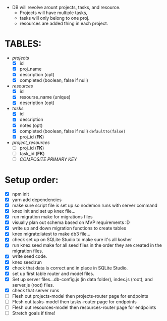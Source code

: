 - DB will revolve arount projects, tasks, and resource.
  - Projects will have multiple tasks,
  - tasks will only belong to one proj.
  - resources are added thing in each project.

# TABLES:
- *projects*
  - [x] id
  - [x] proj_name
  - [x] description (opt)
  - [x] completed (boolean, false if null) 

- *resources*
  - [x] id
  - [x] resourse_name (unique)
  - [x] description (opt)
  
- *tasks*
  - [x] id
  - [x] description
  - [x] notes (opt)
  - [x] completed (boolean, false if null) `defaultTo(false)`
  - [x] proj_id (__FK__)

- *project_resources* 
  - [ ] proj_id (__FK__)
  - [ ] task_id (__FK__)
  - [ ] *COMPOSITE PRIMARY KEY*

# Setup order:
- [x] npm init
- [x] yarn add dependencies
- [x] make sure script file is set up so nodemon runs with server command
- [x] knex init and set up knex file...
- [x] run migration make for migrations files
- [x] visually plan out schema based on MVP requirements :D 
- [x] write up and down migration functions to create tables
- [x] knex migrate:latest to make db3 file...
- [x] check set up on SQLite Studio to make sure it's all kosher
- [x] run knex:seed make for all seed files in the order they are created in the migration files.
- [x] write seed code.
- [x] knex seed:run
- [x] check that data is correct and in place in SQLite Studio.
- [x] set up first table router and model files.
- [x] Set up server files...db-config.js (in data folder), index.js (root), and server.js (root) files.
- [x] check that server runs
- [ ] Flesh out projects-model then projects-router page for endpoints
- [ ] Flesh out tasks-model then tasks-router page for endpoints 
- [ ] Flesh out resources-model then resources-router page for endpoints
- [ ] Stretch goals if time!